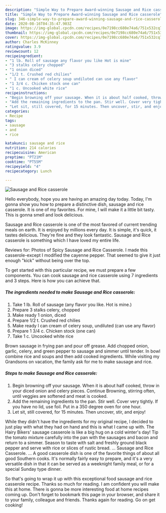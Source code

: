 ```yaml
---
description: "Simple Way to Prepare Award-winning Sausage and Rice casserole"
title: "Simple Way to Prepare Award-winning Sausage and Rice casserole"
slug: 346-simple-way-to-prepare-award-winning-sausage-and-rice-casserole
date: 2020-08-16T04:35:47.903Z
image: https://img-global.cpcdn.com/recipes/0e7198cc680e74a6/751x532cq70/sausage-and-rice-casserole-recipe-main-photo.jpg
thumbnail: https://img-global.cpcdn.com/recipes/0e7198cc680e74a6/751x532cq70/sausage-and-rice-casserole-recipe-main-photo.jpg
cover: https://img-global.cpcdn.com/recipes/0e7198cc680e74a6/751x532cq70/sausage-and-rice-casserole-recipe-main-photo.jpg
author: Charles McKinney
ratingvalue: 3.9
reviewcount: 12
recipeingredient:
- "1 lb. Roll of sausage any flavor you like Hot is mine"
- "3 stalks celery chopped"
- "1 onion diced"
- "1/2 t. Crushed red chilies"
- " I can cream of celery soup undiluted can use any flavor"
- "1 3/4 c. Chicken stock one can"
- "1 c. Uncooked white rice"
recipeinstructions:
- "Begin browning off your sausage. When it is about half cooked, throw in your diced onion and celery pieces. Continue Browning, stirring often, until veggies are softened and meat is cooked."
- "Add the remaining ingredients to the pan. Stir well. Cover very tightly. If you have no lid, use foil. Put in a 350 degree oven for one hour."
- "Let sit, still covered, for 15 minutes. Then uncover, stir, and enjoy!"
categories:
- Recipe
tags:
- sausage
- and
- rice

katakunci: sausage and rice 
nutrition: 214 calories
recipecuisine: American
preptime: "PT21M"
cooktime: "PT55M"
recipeyield: "4"
recipecategory: Lunch

---
```



![Sausage and Rice casserole](https://img-global.cpcdn.com/recipes/0e7198cc680e74a6/751x532cq70/sausage-and-rice-casserole-recipe-main-photo.jpg)

Hello everybody, hope you are having an amazing day today. Today, I'm gonna show you how to prepare a distinctive dish, sausage and rice casserole. It is one of my favorites. For mine, I will make it a little bit tasty. This is gonna smell and look delicious.

Sausage and Rice casserole is one of the most favored of current trending meals on earth. It is enjoyed by millions every day. It is simple, it's quick, it tastes delicious. They're fine and they look fantastic. Sausage and Rice casserole is something which I have loved my entire life.

Reviews for: Photos of Spicy Sausage and Rice Casserole. I made this casserole-except I modified the cayenne pepper. That seemed to give it just enough &#34;kick&#34; without being over the top.


To get started with this particular recipe, we must prepare a few components. You can cook sausage and rice casserole using 7 ingredients and 3 steps. Here is how you can achieve that.

<!--inarticleads1-->

##### The ingredients needed to make Sausage and Rice casserole:

1. Take 1 lb. Roll of sausage (any flavor you like. Hot is mine.)
1. Prepare 3 stalks celery, chopped
1. Make ready 1 onion, diced
1. Prepare 1/2 t. Crushed red chilies
1. Make ready  I can cream of celery soup, undiluted (can use any flavor)
1. Prepare 1 3/4 c. Chicken stock (one can)
1. Take 1 c. Uncooked white rice


Brown sausage in frying pan and pour off grease. Add chopped onion, garlic, celery, and green pepper to sausage and simmer until tender. In bowl combine rice and soups and then add cooked ingredients. While visiting my Grandsons on vacation, the family ask for me to make sausage and rice. 

<!--inarticleads2-->

##### Steps to make Sausage and Rice casserole:

1. Begin browning off your sausage. When it is about half cooked, throw in your diced onion and celery pieces. Continue Browning, stirring often, until veggies are softened and meat is cooked.
1. Add the remaining ingredients to the pan. Stir well. Cover very tightly. If you have no lid, use foil. Put in a 350 degree oven for one hour.
1. Let sit, still covered, for 15 minutes. Then uncover, stir, and enjoy!


While they didn&#39;t have the ingredients for my original recipe, I decided to just play with what they had on hand and this is what I came up with. The Hairy Bikers&#39; sausage casserole is like a big hug on a cold winter&#39;s day! Tip the tomato mixture carefully into the pan with the sausages and bacon and return to a simmer. Season to taste with salt and freshly ground black pepper and serve with rice or slices of rustic bread. … Sausage and Rice Casserole. … A good casserole dish is one of the favorite things of about all good Southern cooks. It&#39;s normally fairly easy to prepare, and it&#39;s a very versatile dish in that it can be served as a weeknight family meal, or for a special Sunday type dinner. 

So that's going to wrap it up with this exceptional food sausage and rice casserole recipe. Thanks so much for reading. I am confident you will make this at home. There is gonna be more interesting food at home recipes coming up. Don't forget to bookmark this page in your browser, and share it to your family, colleague and friends. Thanks again for reading. Go on get cooking!
